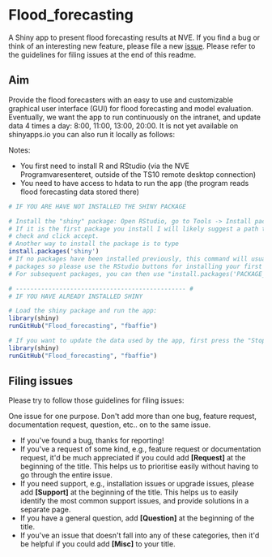 
# Flood_forecasting

A Shiny app to present flood forecasting results at NVE.
If you find a bug or think of an interesting new feature, please file a new [issue](https://github.com/fbaffie/Flood_forecasting/issues). Please refer to the guidelines for filing issues at the end of this readme.

## Aim

Provide the flood forecasters with an easy to use and customizable graphical user interface (GUI) for flood forecasting and model evaluation. Eventually, we want the app to run continuously on the intranet, and update data 4 times a day: 8:00, 11:00, 13:00, 20:00.
It is not yet available on shinyapps.io
you can also run it locally as follows:

Notes:
- You first need to install R and RStudio (via the NVE Programvaresenteret, outside of the TS10 remote desktop connection)
- You need to have access to hdata to run the app (the program reads flood forecasting data stored there)

```R
# IF YOU ARE HAVE NOT INSTALLED THE SHINY PACKAGE

# Install the "shiny" package: Open RStudio, go to Tools -> Install packages and type "shiny"
# If it is the first package you install I will likely suggest a path to install future packages. It is usually a sensible path, so
# check and click accept.
# Another way to install the package is to type
install.packages('shiny')
# If no packages have been installed previously, this command will usually choose a strange default installation directory for R
# packages so please use the RStudio buttons for installing your first package.
# For subsequent packages, you can then use "install.packages('PACKAGE_NAME') and it will use the directory selected earlier.

# ----------------------------------------------- #
# IF YOU HAVE ALREADY INSTALLED SHINY

# Load the shiny package and run the app:
library(shiny)
runGitHub("Flood_forecasting", "fbaffie")

# If you want to update the data used by the app, first press the "Stop" button on RStudio to stop the app (Top right of the console). # Then run again:
library(shiny)
runGitHub("Flood_forecasting", "fbaffie")
```

## Filing issues

Please try to follow those guidelines for filing issues:

One issue for one purpose. Don't add more than one bug, feature request, documentation request, question, etc.. on to the same issue.

- If you've found a bug, thanks for reporting!
- If you've a request of some kind, e.g., feature request or documentation request, it'd be much appreciated if you could add **[Request]** at the beginning of the title. This helps us to prioritise easily without having to go through the entire issue.
- If you need support, e.g., installation issues or upgrade issues, please add **[Support]** at the beginning of the title. This helps us to easily identify the most common support issues, and provide solutions in a separate page.
- If you have a general question, add **[Question]** at the beginning of the title.
- If you've an issue that doesn't fall into any of these categories, then it'd be helpful if you could add **[Misc]** to your title.
